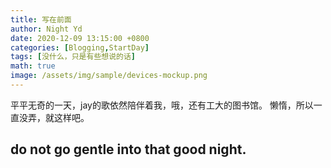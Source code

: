 ```yaml
---
title: 写在前面
author: Night Yd
date: 2020-12-09 13:15:00 +0800
categories: [Blogging,StartDay]
tags: [没什么，只是有些想说的话]
math: true
image: /assets/img/sample/devices-mockup.png
---
```


平平无奇的一天，jay的歌依然陪伴着我，哦，还有工大的图书馆。
懒惰，所以一直没弄，就这样吧。


## do not go gentle into that good night.


